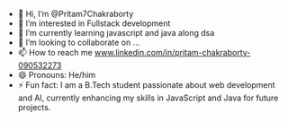 - 👋 Hi, I’m @Pritam7Chakraborty
- 👀 I’m interested in Fullstack development
- 🌱 I’m currently learning javascript and java along dsa
- 💞️ I’m looking to collaborate on ...
- 📫 How to reach me www.linkedin.com/in/pritam-chakraborty-090532273
- 😄 Pronouns: He/him
- ⚡ Fun fact: I am a B.Tech student passionate about web development and AI, currently enhancing my skills in JavaScript and Java for future projects.

<!---
Pritam7Chakraborty/Pritam7Chakraborty is a ✨ special ✨ repository because its `README.md` (this file) appears on your GitHub profile.
You can click the Preview link to take a look at your changes.
--->
